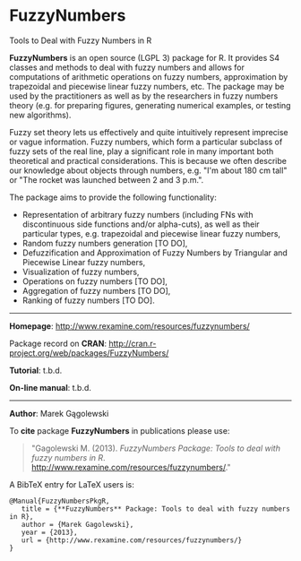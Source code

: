FuzzyNumbers
============

Tools to Deal with Fuzzy Numbers in R


**FuzzyNumbers** is an open source (LGPL 3) package for R. It provides S4 classes and methods to deal 
with fuzzy numbers and allows for computations of arithmetic operations on fuzzy numbers, 
approximation by trapezoidal and piecewise linear fuzzy numbers, etc. 
The package may be used by the practitioners as well as by the researchers in fuzzy numbers 
theory (e.g. for preparing figures, generating numerical examples, or testing new algorithms).

Fuzzy set theory lets us effectively and quite intuitively represent imprecise 
or vague information. Fuzzy numbers, which form a particular subclass of fuzzy sets 
of the real line, play a significant role in many important both theoretical and 
practical considerations. This is because we often describe our knowledge 
about objects through numbers, e.g. "I'm about 180 cm tall" or 
"The rocket was launched between 2 and 3 p.m.".

The package aims to provide the following functionality:

*    Representation of arbitrary fuzzy numbers (including FNs with discontinuous side functions and/or alpha-cuts), as well as their particular types, e.g. trapezoidal and piecewise linear fuzzy numbers,
*    Random fuzzy numbers generation [TO DO],
*    Defuzzification and Approximation of Fuzzy Numbers by Triangular and Piecewise Linear fuzzy numbers,
*    Visualization of fuzzy numbers,
*    Operations on fuzzy numbers [TO DO],
*    Aggregation of fuzzy numbers [TO DO],
*    Ranking of fuzzy numbers [TO DO].

* * *

**Homepage**: http://www.rexamine.com/resources/fuzzynumbers/

Package record on **CRAN**: http://cran.r-project.org/web/packages/FuzzyNumbers/

**Tutorial**: t.b.d.

**On-line manual**: t.b.d.

* * *

**Author**: Marek Gągolewski <gagolews at rexamine dot com>

To **cite** package **FuzzyNumbers** in publications please use:
> "Gagolewski M. (2013). *FuzzyNumbers Package: Tools to deal with fuzzy numbers in R*.  
http://www.rexamine.com/resources/fuzzynumbers/."

A BibTeX entry for LaTeX users is:

```
@Manual{FuzzyNumbersPkgR,
   title = {**FuzzyNumbers** Package: Tools to deal with fuzzy numbers in R},
   author = {Marek Gagolewski},
   year = {2013},
   url = {http://www.rexamine.com/resources/fuzzynumbers/}
}
```

